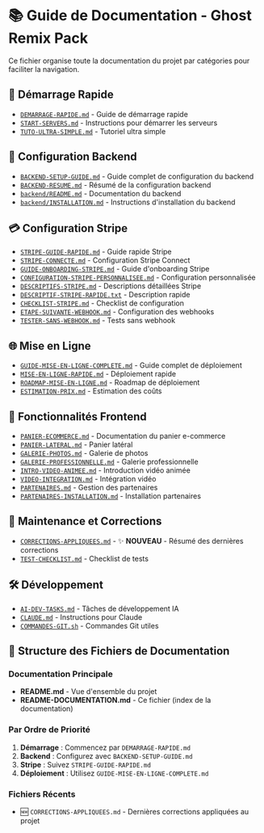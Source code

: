 # 📚 Guide de Documentation - Ghost Remix Pack

Ce fichier organise toute la documentation du projet par catégories pour faciliter la navigation.

## 🚀 Démarrage Rapide
- [`DEMARRAGE-RAPIDE.md`](./DEMARRAGE-RAPIDE.md) - Guide de démarrage rapide
- [`START-SERVERS.md`](./START-SERVERS.md) - Instructions pour démarrer les serveurs
- [`TUTO-ULTRA-SIMPLE.md`](./TUTO-ULTRA-SIMPLE.md) - Tutoriel ultra simple

## 🔧 Configuration Backend
- [`BACKEND-SETUP-GUIDE.md`](./BACKEND-SETUP-GUIDE.md) - Guide complet de configuration du backend
- [`BACKEND-RESUME.md`](./BACKEND-RESUME.md) - Résumé de la configuration backend
- [`backend/README.md`](./backend/README.md) - Documentation du backend
- [`backend/INSTALLATION.md`](./backend/INSTALLATION.md) - Instructions d'installation du backend

## 💳 Configuration Stripe
- [`STRIPE-GUIDE-RAPIDE.md`](./STRIPE-GUIDE-RAPIDE.md) - Guide rapide Stripe
- [`STRIPE-CONNECTE.md`](./STRIPE-CONNECTE.md) - Configuration Stripe Connect
- [`GUIDE-ONBOARDING-STRIPE.md`](./GUIDE-ONBOARDING-STRIPE.md) - Guide d'onboarding Stripe
- [`CONFIGURATION-STRIPE-PERSONNALISEE.md`](./CONFIGURATION-STRIPE-PERSONNALISEE.md) - Configuration personnalisée
- [`DESCRIPTIFS-STRIPE.md`](./DESCRIPTIFS-STRIPE.md) - Descriptions détaillées Stripe
- [`DESCRIPTIF-STRIPE-RAPIDE.txt`](./DESCRIPTIF-STRIPE-RAPIDE.txt) - Description rapide
- [`CHECKLIST-STRIPE.md`](./CHECKLIST-STRIPE.md) - Checklist de configuration
- [`ETAPE-SUIVANTE-WEBHOOK.md`](./ETAPE-SUIVANTE-WEBHOOK.md) - Configuration des webhooks
- [`TESTER-SANS-WEBHOOK.md`](./TESTER-SANS-WEBHOOK.md) - Tests sans webhook

## 🌐 Mise en Ligne
- [`GUIDE-MISE-EN-LIGNE-COMPLETE.md`](./GUIDE-MISE-EN-LIGNE-COMPLETE.md) - Guide complet de déploiement
- [`MISE-EN-LIGNE-RAPIDE.md`](./MISE-EN-LIGNE-RAPIDE.md) - Déploiement rapide
- [`ROADMAP-MISE-EN-LIGNE.md`](./ROADMAP-MISE-EN-LIGNE.md) - Roadmap de déploiement
- [`ESTIMATION-PRIX.md`](./ESTIMATION-PRIX.md) - Estimation des coûts

## 🎨 Fonctionnalités Frontend
- [`PANIER-ECOMMERCE.md`](./PANIER-ECOMMERCE.md) - Documentation du panier e-commerce
- [`PANIER-LATERAL.md`](./PANIER-LATERAL.md) - Panier latéral
- [`GALERIE-PHOTOS.md`](./GALERIE-PHOTOS.md) - Galerie de photos
- [`GALERIE-PROFESSIONNELLE.md`](./GALERIE-PROFESSIONNELLE.md) - Galerie professionnelle
- [`INTRO-VIDEO-ANIMEE.md`](./INTRO-VIDEO-ANIMEE.md) - Introduction vidéo animée
- [`VIDEO-INTEGRATION.md`](./VIDEO-INTEGRATION.md) - Intégration vidéo
- [`PARTENAIRES.md`](./PARTENAIRES.md) - Gestion des partenaires
- [`PARTENAIRES-INSTALLATION.md`](./PARTENAIRES-INSTALLATION.md) - Installation partenaires

## 🔧 Maintenance et Corrections
- [`CORRECTIONS-APPLIQUEES.md`](./CORRECTIONS-APPLIQUEES.md) - ✨ **NOUVEAU** - Résumé des dernières corrections
- [`TEST-CHECKLIST.md`](./TEST-CHECKLIST.md) - Checklist de tests

## 🛠️ Développement
- [`AI-DEV-TASKS.md`](./AI-DEV-TASKS.md) - Tâches de développement IA
- [`CLAUDE.md`](./CLAUDE.md) - Instructions pour Claude
- [`COMMANDES-GIT.sh`](./COMMANDES-GIT.sh) - Commandes Git utiles

## 📝 Structure des Fichiers de Documentation

### Documentation Principale
- **README.md** - Vue d'ensemble du projet
- **README-DOCUMENTATION.md** - Ce fichier (index de la documentation)

### Par Ordre de Priorité
1. **Démarrage** : Commencez par `DEMARRAGE-RAPIDE.md`
2. **Backend** : Configurez avec `BACKEND-SETUP-GUIDE.md`
3. **Stripe** : Suivez `STRIPE-GUIDE-RAPIDE.md`
4. **Déploiement** : Utilisez `GUIDE-MISE-EN-LIGNE-COMPLETE.md`

### Fichiers Récents
- 🆕 `CORRECTIONS-APPLIQUEES.md` - Dernières corrections appliquées au projet
